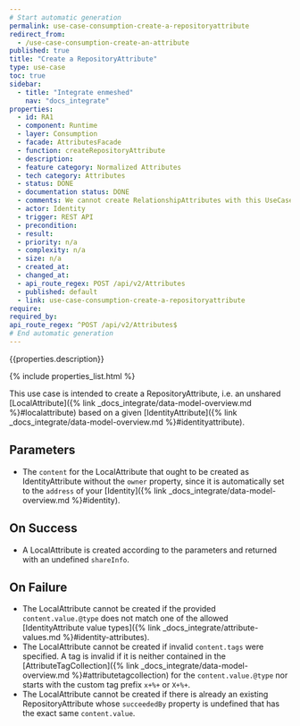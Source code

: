 ```yaml
---
# Start automatic generation
permalink: use-case-consumption-create-a-repositoryattribute
redirect_from:
  - /use-case-consumption-create-an-attribute
published: true
title: "Create a RepositoryAttribute"
type: use-case
toc: true
sidebar:
  - title: "Integrate enmeshed"
    nav: "docs_integrate"
properties:
  - id: RA1
  - component: Runtime
  - layer: Consumption
  - facade: AttributesFacade
  - function: createRepositoryAttribute
  - description:
  - feature category: Normalized Attributes
  - tech category: Attributes
  - status: DONE
  - documentation status: DONE
  - comments: We cannot create RelationshipAttributes with this UseCase
  - actor: Identity
  - trigger: REST API
  - precondition:
  - result:
  - priority: n/a
  - complexity: n/a
  - size: n/a
  - created_at:
  - changed_at:
  - api_route_regex: POST /api/v2/Attributes
  - published: default
  - link: use-case-consumption-create-a-repositoryattribute
require:
required_by:
api_route_regex: ^POST /api/v2/Attributes$
# End automatic generation
---
```


{{properties.description}}

{% include properties_list.html %}

This use case is intended to create a RepositoryAttribute, i.e. an unshared [LocalAttribute]({% link _docs_integrate/data-model-overview.md %}#localattribute) based on a given [IdentityAttribute]({% link _docs_integrate/data-model-overview.md %}#identityattribute).

## Parameters

- The `content` for the LocalAttribute that ought to be created as IdentityAttribute without the `owner` property, since it is automatically set to the `address` of your [Identity]({% link _docs_integrate/data-model-overview.md %}#identity).

## On Success

- A LocalAttribute is created according to the parameters and returned with an undefined `shareInfo`.

## On Failure

- The LocalAttribute cannot be created if the provided `content.value.@type` does not match one of the allowed [IdentityAttribute value types]({% link _docs_integrate/attribute-values.md %}#identity-attributes).
- The LocalAttribute cannot be created if invalid `content.tags` were specified. A tag is invalid if it is neither contained in the [AttributeTagCollection]({% link _docs_integrate/data-model-overview.md %}#attributetagcollection) for the `content.value.@type` nor starts with the custom tag prefix `x+%+` or `X+%+`.
- The LocalAttribute cannot be created if there is already an existing RepositoryAttribute whose `succeededBy` property is undefined that has the exact same `content.value`.
